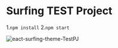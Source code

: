 # Surfing TEST Project

1.`npm install`
2.`npm start`

![eact-surfing-theme-TestPJ](https://user-images.githubusercontent.com/19800339/141620241-6d73120c-62d2-4ee3-8be7-d817dbb4d57f.png)

